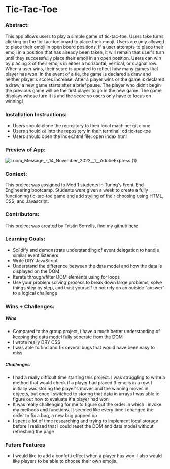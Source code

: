 # Tic-Tac-Toe

### Abstract:
This app allows users to play a simple game of tic-tac-toe. Users take turns clicking on the tic-tac-toe board to place their emoji. Users are only allowed to place their emoji in open board positions. If a user attempts to place their emoji in a position that has already been taken, it will remain that user's turn until they successfully place their emoji in an open position. Users can win by placing 3 of their emojis in either a horizontal, vertical, or diagnal row. When a user wins, their score is updated to reflect how many games that player has won. In the event of a tie, the game is declared a draw and neither player's scores increase. After a player wins or the game is declared a draw, a new game starts after a brief pause. The player who didn’t begin the previous game will be the first player to go in the new game. The game displays whose turn it is and the score so users only have to focus on winning!

### Installation Instructions:
- Users should clone the repository to their local machine: git clone 
- Users should `cd` into the repository in their terminal: cd tic-tac-toe
- Users should open the index.html file: open index.html

### Preview of App:
![Loom_Message_-_14_November_2022__1__AdobeExpress (1)](https://user-images.githubusercontent.com/109977562/201789437-58a3e099-b277-4e4e-8a94-40b627a36976.gif)

### Context:
This project was assigned to Mod 1 students in Turing's Front-End Engineering bootcamp. Students were given a week to create a fully functioning tic-tac-toe game and add styling of their choosing using HTML, CSS, and Javascript.

### Contributors:
This project was created by Tristin Sorrells, find my github [here](https://github.com/Tristinsorrells1)

### Learning Goals:
- Solidify and demonstrate understanding of event delegation to handle similar event listeners
- Write DRY JavaScript
- Understand the difference between the data model and how the data is displayed on the DOM
- Iterate through/filter DOM elements using for loops
- Use your problem solving process to break down large problems, solve things step by step, and trust yourself to not rely on an outside “answer” to a logical challenge

### Wins + Challenges:
##### Wins
- Compared to the group project, I have a much better understanding of keeping the data model fully seperate from the DOM
- I wrote really DRY CSS
- I was able to find and fix several bugs that would have been easy to miss

##### Challenges
- I had a really difficult time starting this project. I was struggling to write a method that would check if a player had placed 3 emojis in a row. I initially was storing the player's moves and the winning moves in objects, but once I switched to storing that data in arrays I was able to figure out how to evaluate if a player had won
- It was really challenging for me to figure out the order in which I invoke my methods and functions. It seemed like every time I changed the order to fix a bug, a new bug popped up
- I spent a lot of time researching and trying to implement local storage before I realized that I could reset the DOM and data model without refreshing the page

### Future Features
- I would like to add a confetti effect when a player has won. I also would like players to be able to choose their own emojis.
